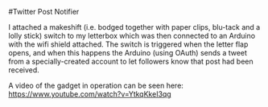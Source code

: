 #Twitter Post Notifier

I attached a makeshift (i.e. bodged together with paper clips, blu-tack and a lolly stick) switch to my letterbox which was then
connected to an Arduino with the wifi shield attached. The switch is triggered when the letter flap opens, and when this happens the
Arduino (using OAuth) sends a tweet from a specially-created account to let followers know that post had been received.

A video of the gadget in operation can be seen here: https://www.youtube.com/watch?v=YtkqKkeI3qg
